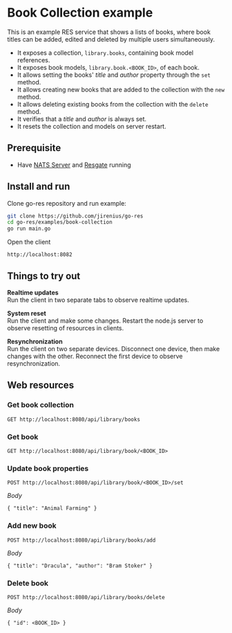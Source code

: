 # Book Collection example

This is an example RES service that shows a lists of books, where book titles can be added,
edited and deleted by multiple users simultaneously.
* It exposes a collection, `library.books`, containing book model references.
* It exposes book models, `library.book.<BOOK_ID>`, of each book.
* It allows setting the books' *title* and *author* property through the `set` method.
* It allows creating new books that are added to the collection with the `new` method.
* It allows deleting existing books from the collection with the `delete` method.
* It verifies that a *title* and *author* is always set.
* It resets the collection and models on server restart.

## Prerequisite

* Have [NATS Server](https://nats.io/download/nats-io/gnatsd/) and [Resgate](https://github.com/resgateio/resgate) running

## Install and run

Clone go-res repository and run example:
```bash
git clone https://github.com/jirenius/go-res
cd go-res/examples/book-collection
go run main.go
```

Open the client
```
http://localhost:8082
```

## Things to try out

**Realtime updates**  
Run the client in two separate tabs to observe realtime updates.

**System reset**  
Run the client and make some changes. Restart the node.js server to observe resetting of resources in clients.

**Resynchronization**  
Run the client on two separate devices. Disconnect one device, then make changes with the other. Reconnect the first device to observe resynchronization.


## Web resources

### Get book collection
```
GET http://localhost:8080/api/library/books
```

### Get book
```
GET http://localhost:8080/api/library/book/<BOOK_ID>
```

### Update book properties
```
POST http://localhost:8080/api/library/book/<BOOK_ID>/set
```
*Body*  
```
{ "title": "Animal Farming" }
```

### Add new book
```
POST http://localhost:8080/api/library/books/add
```
*Body*  
```
{ "title": "Dracula", "author": "Bram Stoker" }
```

### Delete book
```
POST http://localhost:8080/api/library/books/delete
```
*Body*  
```
{ "id": <BOOK_ID> }
```